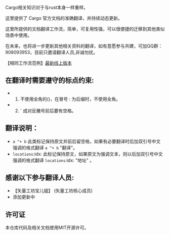 
Cargo相关知识对于与rust本身一样重样。

这里提供了 Cargo 官方文档的准确翻译，并持续动态更新。

这里所提供的文档翻译工作流，简单，可复用性强，可以很便捷的迁移到其他类似场景中使用。

在未来，也将进一步更新其他相关资料的翻译，如有意愿参与共建，可加QQ群：908093953，目前只邀请翻译人员,非诚勿扰。

【相同工作流范例】[最新线上版本](http://file.godot.pro/nimdoc/nimdoc.html)

## 在翻译时需要遵守的标点约束:

- 1. 不使用全角的()，在冒号 : 为后缀时，不使用全角。
- 2. ` 成对反撇号前后要有空格。

## 翻译说明：

-  `a ^+ b` 此类标记保持原文并前后留空格，如果有必要翻译时后加双引号中文强调的格式翻译 `a ^+ b` "翻译"。
-  `locations`:idx: 此标记保持原文，如果原文为强调文本，则以后加双引号中文强调的格式翻译 `locations`:idx: "地址" 。

## 感谢以下参与翻译人员:

- 【矢量工坊宝儿姐】  (矢量工坊核心成员)
- 添加更新中

## 许可证

本仓库代码及相关文档使用MIT开源许可。